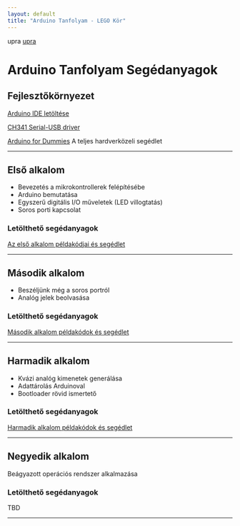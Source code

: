 ```yaml
---
layout: default
title: "Arduino Tanfolyam - LEGO Kör"
---
```


upra
[upra](/Eng_post/2018-05-29-matef2_3_flight)

# Arduino Tanfolyam Segédanyagok

## Fejlesztőkörnyezet
[Arduino IDE letöltése](https://www.arduino.cc/en/Main/Software)

[CH341 Serial-USB driver](https://github.com/legokor/legokor.hu/raw/master/tanfolyam/CH341SER.zip)

[Arduino for Dummies](https://github.com/legokor/legokor.hu/raw/master/tanfolyam/arduino4dummies.zip) A teljes hardverközeli segédlet

****

## Első alkalom
* Bevezetés a mikrokontrollerek felépítésébe
* Arduino bemutatása
* Egyszerű digitális I/O műveletek (LED villogtatás)
* Soros porti kapcsolat

### Letölthető segédanyagok
[Az első alkalom példakódjai és segédlet](https://github.com/legokor/legokor.hu/raw/master/tanfolyam/01_ardu_tanf.zip)

****

## Második alkalom
* Beszéljünk még a soros portról
* Analóg jelek beolvasása

### Letölthető segédanyagok
[Második alkalom példakódok és segédlet](https://github.com/legokor/legokor.hu/raw/master/tanfolyam/02_ardu_tanf.zip)

****

## Harmadik alkalom
* Kvázi analóg kimenetek generálása
* Adattárolás Arduinoval
* Bootloader rövid ismertető

### Letölthető segédanyagok
[Harmadik alkalom példakódok és segédlet](https://github.com/legokor/legokor.hu/raw/master/tanfolyam/03_ardu_tanf.zip)

****

## Negyedik alkalom
Beágyazott operációs rendszer alkalmazása

### Letölthető segédanyagok
TBD

****

